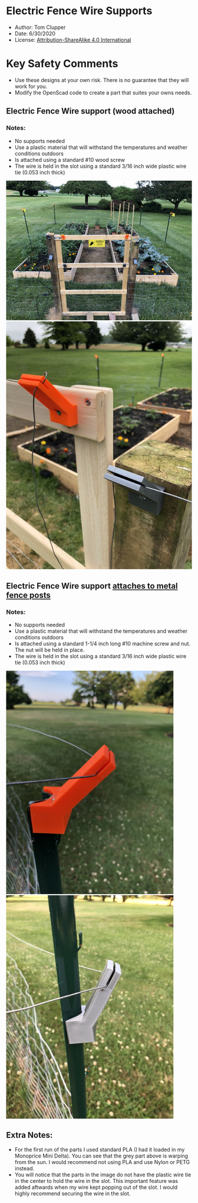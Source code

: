 # Electric Fence Wire Supports
* Author:  Tom Clupper
* Date: 6/30/2020
* License: [Attribution-ShareAlike 4.0 International](https://creativecommons.org/licenses/by-sa/4.0)

# Key Safety Comments
* Use these designs at your own risk.  There is no guarantee that they will work for you.
* Modify the OpenScad code to create a part that suites your owns needs.

## Electric Fence Wire support (wood attached)

### Notes:
* No supports needed
* Use a plastic material that will withstand the temperatures and weather conditions outdoors
* Is attached using a standard #10 wood screw
* The wire is held in the slot using a standard 3/16 inch wide plastic wire tie (0.053 inch thick)

![Image of wire support](https://github.com/tclupper/WireSupport/blob/master/WireSupport1.jpg)
![Image of wire support](https://github.com/tclupper/WireSupport/blob/master/WireSupport2.jpg)

## Electric Fence Wire support [attaches to metal fence posts](https://www.homedepot.com/p/Everbilt-1-3-in-x-1-3-in-x-5-ft-14-Gauge-Powder-Coated-Steel-Fence-U-Post-901155EB/205960883) 

### Notes:
* No supports needed
* Use a plastic material that will withstand the temperatures and weather conditions outdoors
* Is attached using a standard 1-1/4 inch long #10 machine screw and nut.  The nut will be held in place.
* The wire is held in the slot using a standard 3/16 inch wide plastic wire tie (0.053 inch thick)
    
![Image of wire support](https://github.com/tclupper/WireSupport/blob/master/WireSupport3.jpg)
![Image of wire support](https://github.com/tclupper/WireSupport/blob/master/WireSupport4.jpg)

## Extra Notes:
* For the first run of the parts I used standard PLA (I had it loaded in my Monoprice Mini Delta).  You can see that the grey part above is warping from the sun.  I would recommend not using PLA and use Nylon or PETG instead.
* You will notice that the parts in the image do not have the plastic wire tie in the center to hold the wire in the slot.  This important feature was added aftwards when my wire kept popping out of the slot.  I would highly recommend securing the wire in the slot.
